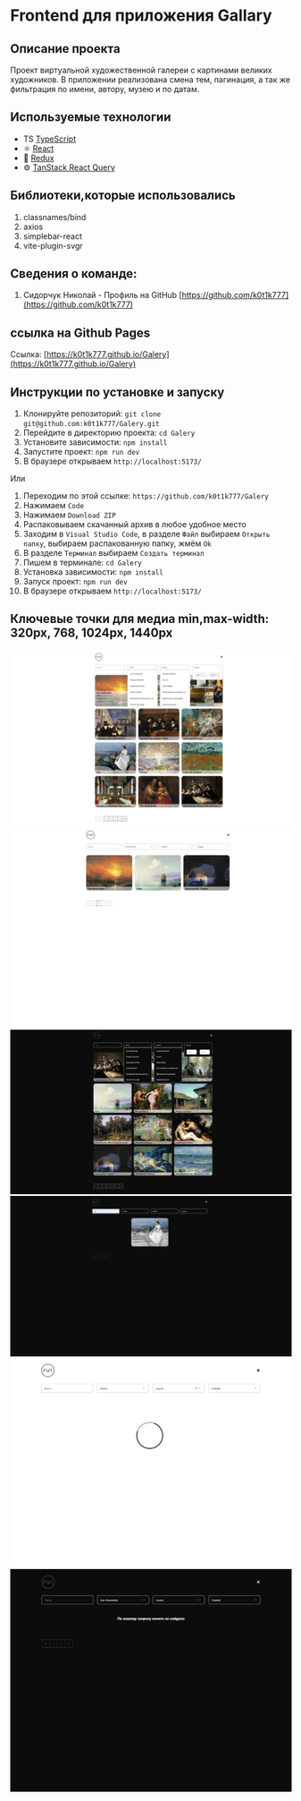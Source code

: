 # Frontend для приложения Gallary

## Описание проекта

Проект виртуальной художественной галереи с картинами великих художников. В приложении реализована смена тем, пагинация, а так же фильтрация по имени, автору, музею и по датам.

## Используемые технологии

- TS [TypeScript](https://www.typescriptlang.org/)
- ⚛️ [React](https://ru.reactjs.org/)
- 🔧 [Redux](https://ru.reduxjs.org/)
- ⚙️ [TanStack React Query](https://ru.tanstackjs.org/)

## Библиотеки,которые использовались

1. classnames/bind
2. axios
3. simplebar-react
4. vite-plugin-svgr

## Сведения о команде:

1. Сидорчук Николай - Профиль на GitHub [https://github.com/k0t1k777](https://github.com/k0t1k777)

## ссылка на Github Pages

Ссылка: [https://k0t1k777.github.io/Galery](https://k0t1k777.github.io/Galery)

## Инструкции по установке и запуску

1. Клонируйте репозиторий: `git clone git@github.com:k0t1k777/Galery.git`
2. Перейдите в директорию проекта: `cd Galery`
3. Установите зависимости: `npm install`
4. Запустите проект: `npm run dev`
5. В браузере открываем `http://localhost:5173/`

Или

1. Переходим по этой ссылке: `https://github.com/k0t1k777/Galery`
2. Нажимаем `Code`
3. Нажимаем `Download ZIP`
4. Распаковываем скачанный архив в любое удобное место
5. Заходим в `Visual Studio Code`, в разделе `Файл` выбираем `Открыть папку`, выбираем распакованную папку, жмём `Ok`
6. В разделе `Терминал` выбираем `Создать терминал`
7. Пишем в терминале: `cd Galery`
8. Установка зависимости: `npm install`
9. Запуск проект: `npm run dev`
10. В браузере открываем `http://localhost:5173/`

## Ключевые точки для медиа min,max-width: 320px, 768, 1024px, 1440px

![alt text](./src/assets/screenshots/Снимок1.JPG)
![alt text](./src/assets/screenshots/Снимок2.JPG)
![alt text](./src/assets/screenshots/Снимок3.JPG)
![alt text](./src/assets/screenshots/Снимок4.JPG)
![alt text](./src/assets/screenshots/Снимок5.JPG)
![alt text](./src/assets/screenshots/Снимок6.JPG)